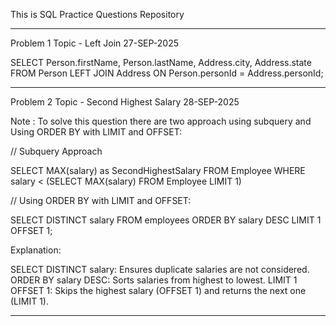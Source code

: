 This is SQL Practice Questions Repository

---------------------------------------------------------------------------------------------------
Problem 1          Topic - Left Join              27-SEP-2025 

SELECT 
    Person.firstName,
    Person.lastName,
    Address.city,
    Address.state
FROM Person
LEFT JOIN 
    Address ON Person.personId = Address.personId;

--------------------------------------------------------------------------------------------------

Problem 2         Topic - Second Highest Salary          28-SEP-2025

Note : To solve this question there are two approach using subquery and Using ORDER BY with LIMIT and OFFSET:


// Subquery Approach

SELECT MAX(salary) as SecondHighestSalary
FROM Employee
WHERE salary < (SELECT MAX(salary) FROM Employee LIMIT 1)


// Using ORDER BY with LIMIT and OFFSET:

SELECT DISTINCT salary
FROM employees
ORDER BY salary DESC
LIMIT 1 OFFSET 1;

Explanation:

SELECT DISTINCT salary: Ensures duplicate salaries are not considered.
ORDER BY salary DESC: Sorts salaries from highest to lowest.
LIMIT 1 OFFSET 1: Skips the highest salary (OFFSET 1) and returns the next one (LIMIT 1).

--------------------------------------------------------------------------------------------------